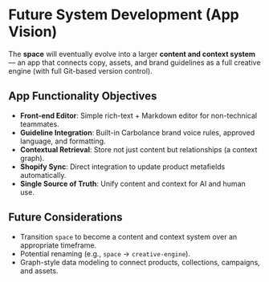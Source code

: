 # Future System Development (App Vision)
The **space** will eventually evolve into a larger **content and context system** — an app that connects copy, assets, and brand guidelines as a full creative engine (with full Git-based version control).

## App Functionality Objectives
- **Front-end Editor**: Simple rich-text + Markdown editor for non-technical teammates.
- **Guideline Integration**: Built-in Carbolance brand voice rules, approved language, and formatting.
- **Contextual Retrieval**: Store not just content but relationships (a context graph).
- **Shopify Sync**: Direct integration to update product metafields automatically.
- **Single Source of Truth**: Unify content and context for AI and human use.

## Future Considerations
- Transition `space` to become a content and context system over an appropriate timeframe.
- Potential renaming (e.g., `space` → `creative-engine`).
- Graph-style data modeling to connect products, collections, campaigns, and assets.
